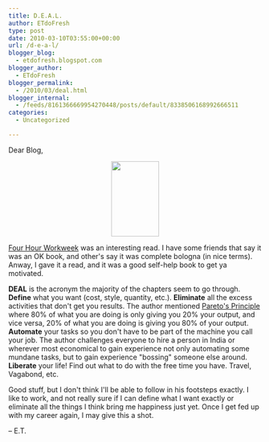 ```yaml
---
title: D.E.A.L.
author: ETdoFresh
type: post
date: 2010-03-10T03:55:00+00:00
url: /d-e-a-l/
blogger_blog:
  - etdofresh.blogspot.com
blogger_author:
  - ETdoFresh
blogger_permalink:
  - /2010/03/deal.html
blogger_internal:
  - /feeds/8161366669954270448/posts/default/8338506168992666511
categories:
  - Uncategorized

---
```

<div xmlns='http://www.w3.org/1999/xhtml'>
  <p>
    Dear Blog,
  </p>
  
  <p align='center'>
    <img height="150" width="95" src="http://fourhourworkweek.com/downloads/cover-lorez.jpg" />
  </p>
  
  <p>
    <a href="http://www.fourhourworkweek.com/">Four Hour Workweek</a> was an interesting read. I have some friends that say it was an OK book, and other's say it was complete bologna (in nice terms). Anway, I gave it a read, and it was a good self-help book to get ya motivated.
  </p>
  
  <p>
    <strong>DEAL</strong> is the acronym the majority of the chapters seem to go through. <strong>Define</strong> what you want (cost, style, quantity, etc.). <strong>Eliminate</strong> all the excess activities that don't get you results. The author mentioned <a href="http://en.wikipedia.org/wiki/Pareto_principle">Pareto's Principle</a> where 80% of what you are doing is only giving you 20% your output, and vice versa, 20% of what you are doing is giving you 80% of your output. <strong>Automate</strong> your tasks so you don't have to be part of the machine you call your job. The author challenges everyone to hire a person in India or wherever most economical to gain experience not only automating some mundane tasks, but to gain experience "bossing" someone else around. <strong>Liberate</strong> your life! Find out what to do with the free time you have. Travel, Vagabond, etc.
  </p>
  
  <p>
    Good stuff, but I don't think I'll be able to follow in his footsteps exactly. I like to work, and not really sure if I can define what I want exactly or eliminate all the things I think bring me happiness just yet. Once I get fed up with my career again, I may give this a shot.
  </p>
  
  <p>
    &#8211; E.T.
  </p>
</div>